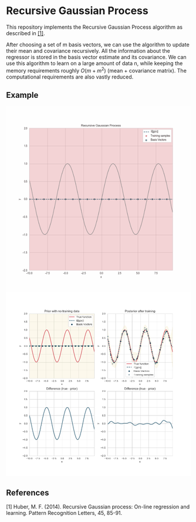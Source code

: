 # Recursive Gaussian Process
This repository implements the Recursive Gaussian Process algorithm as described in [[1]](#1).

After choosing a set of m basis vectors, we can use the algorithm to update their mean and covariance recursively. 
All the information about the regressor is stored in the basis vector estimate and its covariance. 
We can use this algorithm to learn on a large amount of data n, while keeping the memory requirements roughly $O(m + m^2)$ (mean + covariance matrix). 
The computational requirements are also vastly reduced.

## Example

![animated_regression](outputs/regression.gif)
![before_after](outputs/regression_comparisson.png)

## References
<a id="1">[1]</a> 
Huber, M. F. (2014). Recursive Gaussian process: On-line regression and learning. Pattern Recognition Letters, 45, 85-91.
